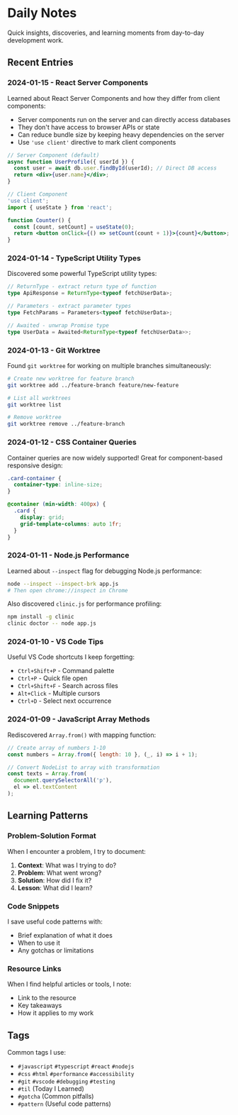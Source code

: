 # Daily Notes

Quick insights, discoveries, and learning moments from day-to-day development work.

## Recent Entries

### 2024-01-15 - React Server Components

Learned about React Server Components and how they differ from client components:

- Server components run on the server and can directly access databases
- They don't have access to browser APIs or state
- Can reduce bundle size by keeping heavy dependencies on the server
- Use `'use client'` directive to mark client components

```jsx
// Server Component (default)
async function UserProfile({ userId }) {
  const user = await db.user.findById(userId); // Direct DB access
  return <div>{user.name}</div>;
}

// Client Component
'use client';
import { useState } from 'react';

function Counter() {
  const [count, setCount] = useState(0);
  return <button onClick={() => setCount(count + 1)}>{count}</button>;
}
```

### 2024-01-14 - TypeScript Utility Types

Discovered some powerful TypeScript utility types:

```typescript
// ReturnType - extract return type of function
type ApiResponse = ReturnType<typeof fetchUserData>;

// Parameters - extract parameter types
type FetchParams = Parameters<typeof fetchUserData>;

// Awaited - unwrap Promise type
type UserData = Awaited<ReturnType<typeof fetchUserData>>;
```

### 2024-01-13 - Git Worktree

Found `git worktree` for working on multiple branches simultaneously:

```bash
# Create new worktree for feature branch
git worktree add ../feature-branch feature/new-feature

# List all worktrees
git worktree list

# Remove worktree
git worktree remove ../feature-branch
```

### 2024-01-12 - CSS Container Queries

Container queries are now widely supported! Great for component-based responsive design:

```css
.card-container {
  container-type: inline-size;
}

@container (min-width: 400px) {
  .card {
    display: grid;
    grid-template-columns: auto 1fr;
  }
}
```

### 2024-01-11 - Node.js Performance

Learned about `--inspect` flag for debugging Node.js performance:

```bash
node --inspect --inspect-brk app.js
# Then open chrome://inspect in Chrome
```

Also discovered `clinic.js` for performance profiling:

```bash
npm install -g clinic
clinic doctor -- node app.js
```

### 2024-01-10 - VS Code Tips

Useful VS Code shortcuts I keep forgetting:

- `Ctrl+Shift+P` - Command palette
- `Ctrl+P` - Quick file open
- `Ctrl+Shift+F` - Search across files
- `Alt+Click` - Multiple cursors
- `Ctrl+D` - Select next occurrence

### 2024-01-09 - JavaScript Array Methods

Rediscovered `Array.from()` with mapping function:

```javascript
// Create array of numbers 1-10
const numbers = Array.from({ length: 10 }, (_, i) => i + 1);

// Convert NodeList to array with transformation
const texts = Array.from(
  document.querySelectorAll('p'), 
  el => el.textContent
);
```

## Learning Patterns

### Problem-Solution Format

When I encounter a problem, I try to document:

1. **Context**: What was I trying to do?
2. **Problem**: What went wrong?
3. **Solution**: How did I fix it?
4. **Lesson**: What did I learn?

### Code Snippets

I save useful code patterns with:

- Brief explanation of what it does
- When to use it
- Any gotchas or limitations

### Resource Links

When I find helpful articles or tools, I note:

- Link to the resource
- Key takeaways
- How it applies to my work

## Tags

Common tags I use:

- `#javascript` `#typescript` `#react` `#nodejs`
- `#css` `#html` `#performance` `#accessibility`
- `#git` `#vscode` `#debugging` `#testing`
- `#til` (Today I Learned)
- `#gotcha` (Common pitfalls)
- `#pattern` (Useful code patterns)
